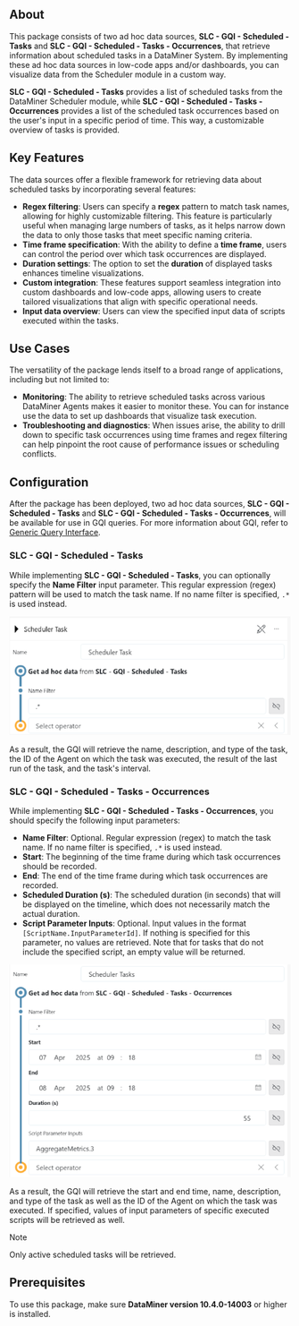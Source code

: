## About

This package consists of two ad hoc data sources, **SLC - GQI - Scheduled - Tasks** and **SLC - GQI - Scheduled - Tasks - Occurrences**, that retrieve information about scheduled tasks in a DataMiner System. By implementing these ad hoc data sources in low-code apps and/or dashboards, you can visualize data from the Scheduler module in a custom way.

**SLC - GQI - Scheduled - Tasks** provides a list of scheduled tasks from the DataMiner Scheduler module, while **SLC - GQI - Scheduled - Tasks - Occurrences** provides a list of the scheduled task occurrences based on the user's input in a specific period of time. This way, a customizable overview of tasks is provided.

## Key Features

The data sources offer a flexible framework for retrieving data about scheduled tasks by incorporating several features:

- **Regex filtering**: Users can specify a **regex** pattern to match task names, allowing for highly customizable filtering. This feature is particularly useful when managing large numbers of tasks, as it helps narrow down the data to only those tasks that meet specific naming criteria.
- **Time frame specification**: With the ability to define a **time frame**, users can control the period over which task occurrences are displayed.
- **Duration settings**: The option to set the **duration** of displayed tasks enhances timeline visualizations. 
- **Custom integration**: These features support seamless integration into custom dashboards and low-code apps, allowing users to create tailored visualizations that align with specific operational needs.
- **Input data overview**: Users can view the specified input data of scripts executed within the tasks.

## Use Cases 

The versatility of the package lends itself to a broad range of applications, including but not limited to:

- **Monitoring**: The ability to retrieve scheduled tasks across various DataMiner Agents makes it easier to monitor these. You can for instance use the data to set up dashboards that visualize task execution.
- **Troubleshooting and diagnostics**: When issues arise, the ability to drill down to specific task occurrences using time frames and regex filtering can help pinpoint the root cause of performance issues or scheduling conflicts.

## Configuration 

After the package has been deployed, two ad hoc data sources, **SLC - GQI - Scheduled - Tasks**  and  **SLC - GQI - Scheduled - Tasks - Occurrences**, will be available for use in GQI queries. For more information about GQI, refer to [Generic Query Interface](https://aka.dataminer.services/About_GQI).

### SLC - GQI - Scheduled - Tasks

While implementing **SLC - GQI - Scheduled - Tasks**, you can optionally specify the **Name Filter** input parameter. This regular expression (regex) pattern will be used to match the task name. If no name filter is specified, `.*` is used instead.

![SchedulerTasks](./Images/Scheduler_Tasks_75pct.png)

As a result, the GQI will retrieve the name, description, and type of the task, the ID of the Agent on which the task was executed, the result of the last run of the task, and the task's interval.

### SLC - GQI - Scheduled - Tasks - Occurrences

While implementing **SLC - GQI - Scheduled - Tasks - Occurrences**, you should specify the following input parameters:

- **Name Filter**: Optional. Regular expression (regex) to match the task name. If no name filter is specified, `.*` is used instead.
- **Start**: The beginning of the time frame during which task occurrences should be recorded.
- **End**: The end of the time frame during which task occurrences are recorded.
- **Scheduled Duration (s)**: The scheduled duration (in seconds) that will be displayed on the timeline, which does not necessarily match the actual duration.
- **Script Parameter Inputs**: Optional. Input values in the format `[ScriptName.InputParameterId]`. If nothing is specified for this parameter, no values are retrieved. Note that for tasks that do not include the specified script, an empty value will be returned.

![SchedulerOccurrences](./Images/Scheduler_Occurrences_SettingUp_75pct.png)

As a result, the GQI will retrieve the start and end time, name, description, and type of the task as well as the ID of the Agent on which the task was executed. If specified, values of input parameters of specific executed scripts will be retrieved as well.

> [!NOTE]
> Only active scheduled tasks will be retrieved.

## Prerequisites

To use this package, make sure **DataMiner version 10.4.0-14003** or higher is installed.
